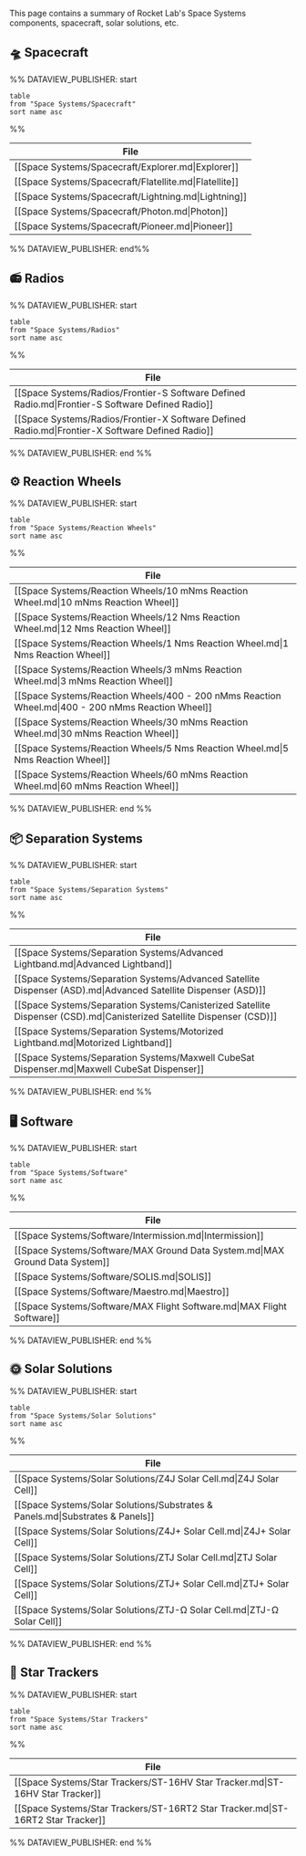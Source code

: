 This page contains a summary of Rocket Lab's Space Systems components, spacecraft, solar solutions, etc. 
## 🛸 Spacecraft

%% DATAVIEW_PUBLISHER: start
```
table
from "Space Systems/Spacecraft"
sort name asc
```
%%

| File                                                   |
| ------------------------------------------------------ |
| [[Space Systems/Spacecraft/Explorer.md\|Explorer]]     |
| [[Space Systems/Spacecraft/Flatellite.md\|Flatellite]] |
| [[Space Systems/Spacecraft/Lightning.md\|Lightning]]   |
| [[Space Systems/Spacecraft/Photon.md\|Photon]]         |
| [[Space Systems/Spacecraft/Pioneer.md\|Pioneer]]       |

%% DATAVIEW_PUBLISHER: end%%

## 📻 Radios

%% DATAVIEW_PUBLISHER: start
```
table
from "Space Systems/Radios"
sort name asc
```
%%

| File                                                                                             |
| ------------------------------------------------------------------------------------------------ |
| [[Space Systems/Radios/Frontier-S Software Defined Radio.md\|Frontier-S Software Defined Radio]] |
| [[Space Systems/Radios/Frontier-X Software Defined Radio.md\|Frontier-X Software Defined Radio]] |

%% DATAVIEW_PUBLISHER: end %%



## ⚙️ Reaction Wheels
%% DATAVIEW_PUBLISHER: start
```
table
from "Space Systems/Reaction Wheels"
sort name asc
```
%%

| File                                                                                              |
| ------------------------------------------------------------------------------------------------- |
| [[Space Systems/Reaction Wheels/10 mNms Reaction Wheel.md\|10 mNms Reaction Wheel]]               |
| [[Space Systems/Reaction Wheels/12 Nms Reaction Wheel.md\|12 Nms Reaction Wheel]]                 |
| [[Space Systems/Reaction Wheels/1 Nms Reaction Wheel.md\|1 Nms Reaction Wheel]]                   |
| [[Space Systems/Reaction Wheels/3 mNms Reaction Wheel.md\|3 mNms Reaction Wheel]]                 |
| [[Space Systems/Reaction Wheels/400 - 200 nMms Reaction Wheel.md\|400 - 200 nMms Reaction Wheel]] |
| [[Space Systems/Reaction Wheels/30 mNms Reaction Wheel.md\|30 mNms Reaction Wheel]]               |
| [[Space Systems/Reaction Wheels/5 Nms Reaction Wheel.md\|5 Nms Reaction Wheel]]                   |
| [[Space Systems/Reaction Wheels/60 mNms Reaction Wheel.md\|60 mNms Reaction Wheel]]               |

%% DATAVIEW_PUBLISHER: end %%

## 📦 Separation Systems

%% DATAVIEW_PUBLISHER: start
```
table
from "Space Systems/Separation Systems"
sort name asc
```
%%

| File                                                                                                                   |
| ---------------------------------------------------------------------------------------------------------------------- |
| [[Space Systems/Separation Systems/Advanced Lightband.md\|Advanced Lightband]]                                         |
| [[Space Systems/Separation Systems/Advanced Satellite Dispenser (ASD).md\|Advanced Satellite Dispenser (ASD)]]         |
| [[Space Systems/Separation Systems/Canisterized Satellite Dispenser (CSD).md\|Canisterized Satellite Dispenser (CSD)]] |
| [[Space Systems/Separation Systems/Motorized Lightband.md\|Motorized Lightband]]                                       |
| [[Space Systems/Separation Systems/Maxwell CubeSat Dispenser.md\|Maxwell CubeSat Dispenser]]                           |

%% DATAVIEW_PUBLISHER: end %%

## 🖥️ Software

%% DATAVIEW_PUBLISHER: start
```
table
from "Space Systems/Software"
sort name asc
```
%%

| File                                                                         |
| ---------------------------------------------------------------------------- |
| [[Space Systems/Software/Intermission.md\|Intermission]]                     |
| [[Space Systems/Software/MAX Ground Data System.md\|MAX Ground Data System]] |
| [[Space Systems/Software/SOLIS.md\|SOLIS]]                                   |
| [[Space Systems/Software/Maestro.md\|Maestro]]                               |
| [[Space Systems/Software/MAX Flight Software.md\|MAX Flight Software]]       |

%% DATAVIEW_PUBLISHER: end %%

## 🌞 Solar Solutions
%% DATAVIEW_PUBLISHER: start
```
table
from "Space Systems/Solar Solutions"
sort name asc
```
%%

| File                                                                          |
| ----------------------------------------------------------------------------- |
| [[Space Systems/Solar Solutions/Z4J Solar Cell.md\|Z4J Solar Cell]]           |
| [[Space Systems/Solar Solutions/Substrates & Panels.md\|Substrates & Panels]] |
| [[Space Systems/Solar Solutions/Z4J+ Solar Cell.md\|Z4J+ Solar Cell]]         |
| [[Space Systems/Solar Solutions/ZTJ Solar Cell.md\|ZTJ Solar Cell]]           |
| [[Space Systems/Solar Solutions/ZTJ+ Solar Cell.md\|ZTJ+ Solar Cell]]         |
| [[Space Systems/Solar Solutions/ZTJ-Ω Solar Cell.md\|ZTJ-Ω Solar Cell]]       |

%% DATAVIEW_PUBLISHER: end %%

## 🔭 Star Trackers

%% DATAVIEW_PUBLISHER: start
```
table
from "Space Systems/Star Trackers"
sort name asc
```
%%

| File                                                                            |
| ------------------------------------------------------------------------------- |
| [[Space Systems/Star Trackers/ST-16HV Star Tracker.md\|ST-16HV Star Tracker]]   |
| [[Space Systems/Star Trackers/ST-16RT2 Star Tracker.md\|ST-16RT2 Star Tracker]] |

%% DATAVIEW_PUBLISHER: end %%